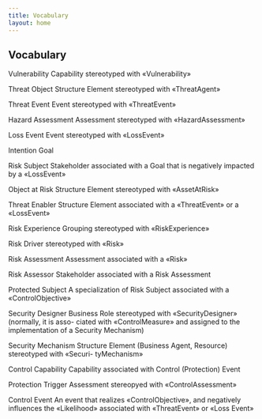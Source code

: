 ```yaml
---
title: Vocabulary
layout: home
---
```


## Vocabulary


Vulnerability Capability stereotyped with «Vulnerability»

Threat Object Structure Element stereotyped with «ThreatAgent»

Threat Event Event stereotyped with «ThreatEvent»

Hazard Assessment Assessment stereotyped with «HazardAssessment»

Loss Event Event stereotyped with «LossEvent»

Intention Goal

Risk Subject Stakeholder associated with a Goal that
is negatively impacted by a «LossEvent»

Object at Risk Structure Element stereotyped
with «AssetAtRisk»

Threat Enabler Structure Element associated with a «ThreatEvent» or a «LossEvent»

Risk Experience Grouping stereotyped with «RiskExperience»

Risk Driver stereotyped with «Risk»

Risk Assessment Assessment associated with a «Risk»

Risk Assessor Stakeholder associated with a Risk Assessment

Protected Subject A specialization of Risk Subject associated with a «ControlObjective»

Security Designer Business Role stereotyped with «SecurityDesigner» (normally, it is asso-
ciated with «ControlMeasure» and assigned to the implementation of a
Security Mechanism)

Security Mechanism Structure Element (Business Agent, Resource) stereotyped with «Securi-
tyMechanism»

Control Capability Capability associated with Control (Protection) Event

Protection Trigger Assessment stereopyed with «ControlAssessment»

Control Event An event that realizes «ControlObjective», and negatively influences the
«Likelihood» associated with «ThreatEvent» or «Loss Event»